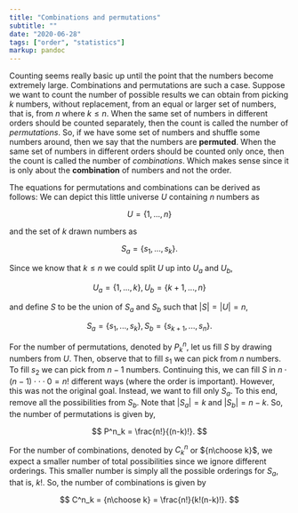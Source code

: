 ```yaml
---
title: "Combinations and permutations"
subtitle: ""
date: "2020-06-28"
tags: ["order", "statistics"]
markup: pandoc
---
```


Counting seems really basic up until the point that the numbers become extremely large.
Combinations and permutations are such a case.
Suppose we want to count the number of possible results we can obtain from picking $k$ numbers, without replacement, from an equal or larger set of numbers, that is, from $n$ where $k \leq n$.
When the same set of numbers in different orders should be counted separately, then the count is called the number of *permutations*.
So, if we have some set of numbers and shuffle some numbers around, then we say that the numbers are **permuted**.
When the same set of numbers in different orders should be counted only once, then the count is called the number of *combinations*.
Which makes sense since it is only about the **combination** of numbers and not the order.

The equations for permutations and combinations can be derived as follows:
We can depict this little universe $U$ containing $n$ numbers as

$$ U = \{ 1, ..., n \} $$

and the set of $k$ drawn numbers as

$$ S_a = \{ s_1, ..., s_{k} \}. $$

Since we know that $k \leq n$ we could split $U$ up into $U_a$ and $U_b$,

$$ U_a = \{ 1, ..., k \}, U_b = \{ k+1, ..., n \} $$

and define $S$ to be the union of $S_a$ and $S_b$ such that $|S| = |U| = n$,

$$ S_a = \{ s_1, ..., s_k \}, S_b = \{ s_{k+1}, ..., s_n \}. $$

For the number of permutations, denoted by $P^n_k$, let us fill $S$ by drawing numbers from $U$.
Then, observe that to fill $s_1$ we can pick from $n$ numbers.
To fill $s_2$ we can pick from $n - 1$ numbers.
Continuing this, we can fill $S$ in $n \cdot (n - 1) \cdot \cdot \cdot 0 = n!$ different ways (where the order is important).
However, this was not the original goal.
Instead, we want to fill only $S_a$.
To this end, remove all the possibilities from $S_b$.
Note that $|S_a| = k$ and $|S_b| = n - k$.
So, the number of permutations is given by,

$$ P^n_k = \frac{n!}{(n-k)!}. $$

For the number of combinations, denoted by $C^n_k$ or ${n\choose k}$, we expect a smaller number of total possibilities since we ignore different orderings.
This smaller number is simply all the possible orderings for $S_a$, that is, $k!$.
So, the number of combinations is given by

$$ C^n_k = {n\choose k} = \frac{n!}{k!(n-k)!}. $$

